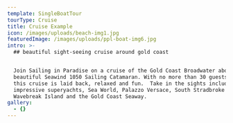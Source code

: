 ```yaml
---
template: SingleBoatTour
tourType: Cruise
title: Cruise Example
icon: /images/uploads/beach-img1.jpg
featuredImage: /images/uploads/ppl-boat-img6.jpg
intro: >-
  ## beautiful sight-seeing cruise around gold coast


  Join Sailing in Paradise on a cruise of the Gold Coast Broadwater aboard a
  beautiful Seawind 1050 Sailing Catamaran. With no more than 30 guests on board
  this cruise is laid back, relaxed and fun.  Take in the sights including
  impressive superyachts, Sea World, Palazzo Versace, South Stradbroke Island,
  Wavebreak Island and the Gold Coast Seaway.
gallery:
  - {}
---
```


